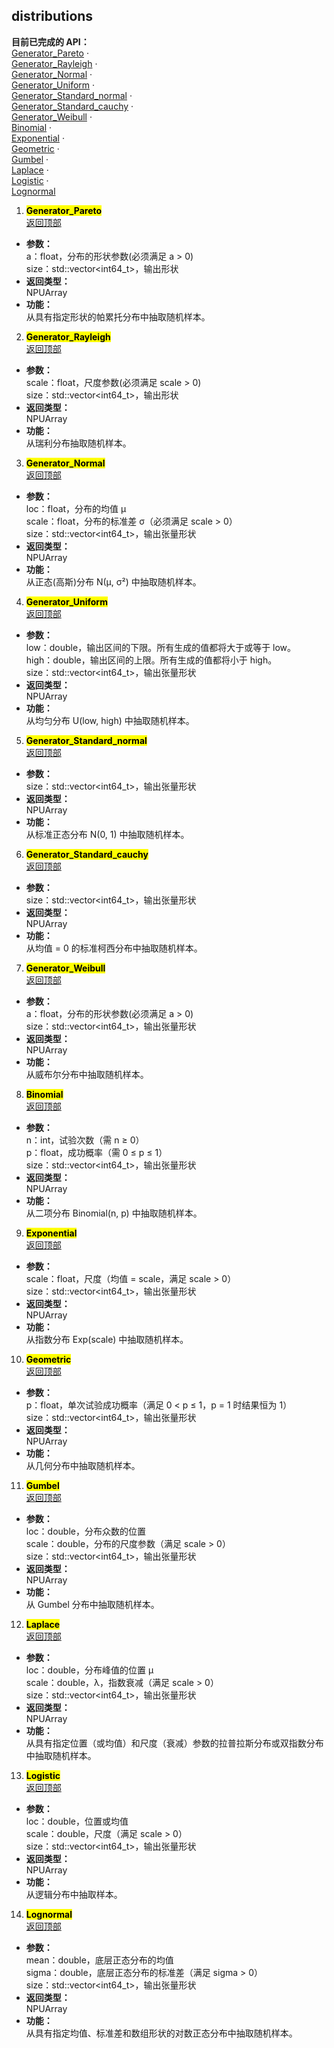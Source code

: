 <a id="distributions"></a>
## distributions
**目前已完成的 API：**  
[Generator_Pareto](#generator_pareto) ·  
[Generator_Rayleigh](#generator_rayleigh) ·  
[Generator_Normal](#generator_normal) ·  
[Generator_Uniform](#generator_uniform) ·  
[Generator_Standard_normal](#generator_standard_normal) ·  
[Generator_Standard_cauchy](#generator_standard_cauchy) ·  
[Generator_Weibull](#generator_weibull) ·  
[Binomial](#binomial) ·  
[Exponential](#exponential) ·  
[Geometric](#geometric) ·  
[Gumbel](#gumbel) ·  
[Laplace](#laplace) ·  
[Logistic](#logistic) ·  
[Lognormal](#lognormal) 

1. <mark> **<a id="generator_pareto"></a>Generator_Pareto** </mark>  
[返回顶部](#distributions)  
- **参数：**  
  a：float，分布的形状参数(必须满足 a > 0)  
  size：std::vector<int64_t>，输出形状  
- **返回类型：**  
  NPUArray  
- **功能：**  
  从具有指定形状的帕累托分布中抽取随机样本。

2. <mark> **<a id="generator_rayleigh"></a>Generator_Rayleigh** </mark>  
[返回顶部](#distributions)  
- **参数：**  
  scale：float，尺度参数(必须满足 scale > 0)  
  size：std::vector<int64_t>，输出形状  
- **返回类型：**  
  NPUArray  
- **功能：**  
  从瑞利分布抽取随机样本。

3. <mark> **<a id="generator_normal"></a>Generator_Normal** </mark>  
[返回顶部](#distributions)  
- **参数：**  
  loc：float，分布的均值 μ  
  scale：float，分布的标准差 σ（必须满足 scale > 0）    
  size：std::vector<int64_t>，输出张量形状  
- **返回类型：**  
  NPUArray  
- **功能：**  
  从正态(高斯)分布 N(μ, σ²) 中抽取随机样本。

4. <mark> **<a id="generator_uniform"></a>Generator_Uniform** </mark>  
[返回顶部](#distributions)  
- **参数：**  
  low：double，输出区间的下限。所有生成的值都将大于或等于 low。    
  high：double，输出区间的上限。所有生成的值都将小于 high。    
  size：std::vector<int64_t>，输出张量形状  
- **返回类型：**  
  NPUArray  
- **功能：**  
  从均匀分布 U(low, high) 中抽取随机样本。

5. <mark> **<a id="generator_standard_normal"></a>Generator_Standard_normal** </mark>  
[返回顶部](#distributions)  
- **参数：**  
  size：std::vector<int64_t>，输出张量形状    
- **返回类型：**  
  NPUArray  
- **功能：**  
  从标准正态分布 N(0, 1) 中抽取随机样本。

6. <mark> **<a id="generator_standard_cauchy"></a>Generator_Standard_cauchy** </mark>  
[返回顶部](#distributions)  
- **参数：**  
  size：std::vector<int64_t>，输出张量形状  
- **返回类型：**  
  NPUArray  
- **功能：**  
  从均值 = 0 的标准柯西分布中抽取随机样本。

7. <mark> **<a id="generator_weibull"></a>Generator_Weibull** </mark>  
[返回顶部](#distributions)  
- **参数：**  
  a：float，分布的形状参数(必须满足 a > 0)  
  size：std::vector<int64_t>，输出张量形状  
- **返回类型：**  
  NPUArray  
- **功能：**  
  从威布尔分布中抽取随机样本。

8. <mark> **<a id="binomial"></a>Binomial** </mark>  
[返回顶部](#distributions)  
- **参数：**  
  n：int，试验次数（需 n ≥ 0）  
  p：float，成功概率（需 0 ≤ p ≤ 1）  
  size：std::vector<int64_t>，输出张量形状  
- **返回类型：**  
  NPUArray  
- **功能：**  
  从二项分布 Binomial(n, p) 中抽取随机样本。

9. <mark> **<a id="exponential"></a>Exponential** </mark>  
[返回顶部](#distributions)  
- **参数：**  
  scale：float，尺度（均值 = scale，满足 scale > 0）  
  size：std::vector<int64_t>，输出张量形状    
- **返回类型：**  
  NPUArray  
- **功能：**  
  从指数分布 Exp(scale) 中抽取随机样本。

10. <mark> **<a id="geometric"></a>Geometric** </mark>  
[返回顶部](#distributions)  
- **参数：**  
  p：float，单次试验成功概率（满足 0 < p ≤ 1，p = 1 时结果恒为 1）  
  size：std::vector<int64_t>，输出张量形状  
- **返回类型：**  
  NPUArray  
- **功能：**  
  从几何分布中抽取随机样本。

11. <mark> **<a id="gumbel"></a>Gumbel** </mark>  
[返回顶部](#distributions)  
- **参数：**  
  loc：double，分布众数的位置  
  scale：double，分布的尺度参数（满足 scale > 0）  
  size：std::vector<int64_t>，输出张量形状  
- **返回类型：**  
  NPUArray  
- **功能：**  
  从 Gumbel 分布中抽取随机样本。

12. <mark> **<a id="laplace"></a>Laplace** </mark>  
[返回顶部](#distributions)  
- **参数：**  
  loc：double，分布峰值的位置 μ  
  scale：double，λ，指数衰减（满足 scale > 0）    
  size：std::vector<int64_t>，输出张量形状  
- **返回类型：**  
  NPUArray  
- **功能：**  
  从具有指定位置（或均值）和尺度（衰减）参数的拉普拉斯分布或双指数分布中抽取随机样本。

13. <mark> **<a id="logistic"></a>Logistic** </mark>  
[返回顶部](#distributions)  
- **参数：**  
  loc：double，位置或均值  
  scale：double，尺度（满足 scale > 0）  
  size：std::vector<int64_t>，输出张量形状  
- **返回类型：**  
  NPUArray  
- **功能：**  
  从逻辑分布中抽取样本。

14. <mark> **<a id="lognormal"></a>Lognormal** </mark>  
[返回顶部](#distributions)  
- **参数：**  
  mean：double，底层正态分布的均值    
  sigma：double，底层正态分布的标准差（满足 sigma > 0）  
  size：std::vector<int64_t>，输出张量形状    
- **返回类型：**  
  NPUArray  
- **功能：**  
  从具有指定均值、标准差和数组形状的对数正态分布中抽取随机样本。
